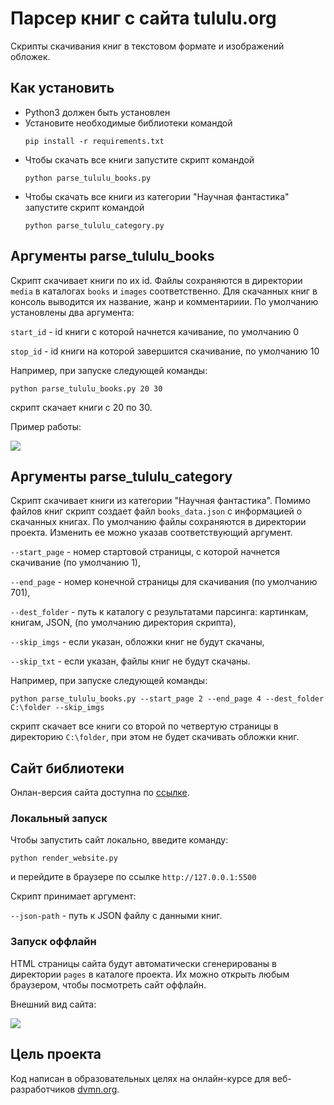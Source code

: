 # Парсер книг с сайта tululu.org
Скрипты скачивания книг в текстовом формате и изображений обложек.

## Как установить
* Python3 должен быть установлен
* Установите необходимые библиотеки командой
  ```
  pip install -r requirements.txt
  ```
* Чтобы скачать все книги запустите скрипт командой
  ```
  python parse_tululu_books.py
  ```
* Чтобы скачать все книги из категории "Научная фантастика" запустите скрипт командой
  ```
  python parse_tululu_category.py
  ```
  
## Аргументы parse_tululu_books
Скрипт скачивает книги по их id.
Файлы сохраняются в директории `media` в каталогах `books` и `images` соответственно.
Для скачанных книг в консоль выводится их название, жанр и комментариии.
По умолчанию установлены два аргумента:

`start_id` - id книги с которой начнется качивание, по умолчанию 0

`stop_id` - id книги на которой завершится скачивание, по умолчанию 10

Например, при запуске следующей команды:
  ```
  python parse_tululu_books.py 20 30
  ```
скрипт скачает книги с 20 по 30.

Пример работы:

![](https://i.ibb.co/X4Qpmv4/image.png)


## Аргументы parse_tululu_category
Скрипт скачивает книги из категории "Научная фантастика".
Помимо файлов книг скрипт создает файл `books_data.json` с информацией о скачанных книгах.
По умолчанию файлы сохраняются в директории проекта.
Изменить ее можно указав соответствующий аргумент.

`--start_page` - номер стартовой страницы, с которой начнется скачивание (по умолчанию 1),

`--end_page` - номер конечной страницы для скачивания (по умолчанию 701),

`--dest_folder` - путь к каталогу с результатами парсинга: картинкам, книгам, JSON, (по умолчанию директория скрипта),

`--skip_imgs` - если указан, обложки книг не будут скачаны,

`--skip_txt` - если указан, файлы книг не будут скачаны.

Например, при запуске следующей команды:
  ```
  python parse_tululu_books.py --start_page 2 --end_page 4 --dest_folder C:\folder --skip_imgs
  ```
скрипт скачает все книги со второй по четвертую страницы в директорию `C:\folder`, при этом не
будет скачивать обложки книг.

## Сайт библиотеки
Онлан-версия сайта доступна по [ссылке](https://free-flow-code.github.io/online-library/pages/index1.html).

### Локальный запуск
Чтобы запустить сайт локально, введите команду:
```
python render_website.py
```
и перейдите в браузере по ссылке `http://127.0.0.1:5500`

Скрипт принимает аргумент:

`--json-path` - путь к JSON файлу с данными книг.

### Запуск оффлайн
HTML страницы сайта будут автоматически сгенерированы в директории `pages` в каталоге проекта.
Их можно открыть любым браузером, чтобы посмотреть сайт оффлайн.

Внешний вид сайта:

![](https://i.ibb.co/rFBP7WW/image.png)

## Цель проекта
Код написан в образовательных целях на онлайн-курсе для веб-разработчиков [dvmn.org](https://dvmn.org/).
